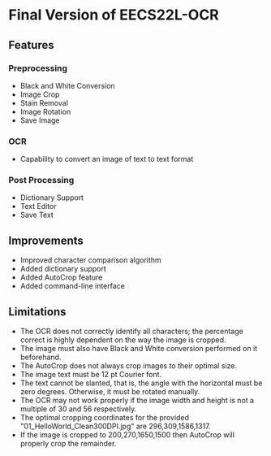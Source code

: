 Final Version of EECS22L-OCR
============================

Features
--------

### Preprocessing

* Black and White Conversion
* Image Crop
* Stain Removal
* Image Rotation
* Save Image


### OCR

* Capability to convert an image of text to text format


### Post Processing

* Dictionary Support
* Text Editor
* Save Text


Improvements
------------

* Improved character comparison algorithm
* Added dictionary support
* Added AutoCrop feature
* Added command-line interface


Limitations
-----------

* The OCR does not correctly identify all characters; the percentage correct is highly dependent on the way the image is cropped. 
* The image must also have Black and White conversion performed on it beforehand.
* The AutoCrop does not always crop images to their optimal size.
* The image text must be 12 pt Courier font.
* The text cannot be slanted, that is, the angle with the horizontal must be zero degrees. Otherwise, it must be rotated manually.
* The OCR may not work properly if the image width and height is not a multiple of 30 and 56 respectively.
* The optimal cropping coordinates for the provided "01_HelloWorld_Clean300DPI.jpg" are 296,309,1586,1317.
* If the image is cropped to 200,270,1650,1500 then AutoCrop will properly crop the remainder.
